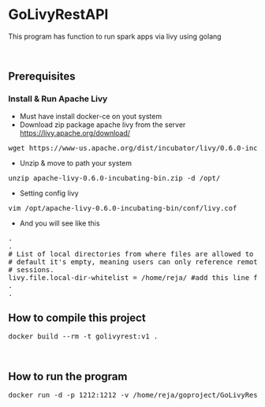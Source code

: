 # GoLivyRestAPI
This program has function to run spark apps via livy using golang

<br />

## Prerequisites
### Install & Run Apache Livy
* Must have install docker-ce on yout system
* Download zip package apache livy from the server https://livy.apache.org/download/
<pre>wget https://www-us.apache.org/dist/incubator/livy/0.6.0-incubating/apache-livy-0.6.0-incubating-bin.zi</pre>
* Unzip & move to path your system
<pre>unzip apache-livy-0.6.0-incubating-bin.zip -d /opt/</pre>
* Setting config livy
<pre>vim /opt/apache-livy-0.6.0-incubating-bin/conf/livy.cof</pre>
* And you will see like this
<pre>
.
.
# List of local directories from where files are allowed to be added to user sessions. By
# default it's empty, meaning users can only reference remote URIs when starting their
# sessions.
livy.file.local-dir-whitelist = /home/reja/ #add this line for path of jar spark apps 
.
.
</pre>


## How to compile this project
<pre>docker build --rm -t golivyrest:v1 . </pre>

<br />

## How to run the program

<pre>
docker run -d -p 1212:1212 -v /home/reja/goproject/GoLivyRestAPI/config:/config golivyrest:v1
</pre>